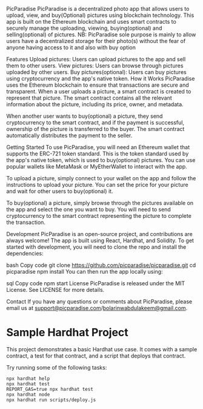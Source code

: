 PicParadise
PicParadise is a decentralized photo app that allows users to upload, view, and buy(Optional) pictures using blockchain technology. This app is built on the Ethereum blockchain and uses smart contracts to securely manage the uploading, viewing, buying(optional) and selling(optional) of pictures. NB: PicParadise sole purpose is mainly to allow users have a decentralized storage for their photo(s) without the fear of anyone having access to it and also with buy option

Features
Upload pictures: Users can upload pictures to the app and sell them to other users.
View pictures: Users can browse through pictures uploaded by other users.
Buy pictures(optional): Users can buy pictures using cryptocurrency and the app's native token.
How it Works
PicParadise uses the Ethereum blockchain to ensure that transactions are secure and transparent. When a user uploads a picture, a smart contract is created to represent that picture. The smart contract contains all the relevant information about the picture, including its price, owner, and metadata.

When another user wants to buy(optional) a picture, they send cryptocurrency to the smart contract, and if the payment is successful, ownership of the picture is transferred to the buyer. The smart contract automatically distributes the payment to the seller.

Getting Started
To use PicParadise, you will need an Ethereum wallet that supports the ERC-721 token standard. This is the token standard used by the app's native token, which is used to buy(optional) pictures. You can use popular wallets like MetaMask or MyEtherWallet to interact with the app.

To upload a picture, simply connect to your wallet on the app and follow the instructions to upload your picture. You can set the price for your picture and wait for other users to buy(optional) it.

To buy(optional) a picture, simply browse through the pictures available on the app and select the one you want to buy. You will need to send cryptocurrency to the smart contract representing the picture to complete the transaction.

Development
PicParadise is an open-source project, and contributions are always welcome! The app is built using React, Hardhat, and Solidity. To get started with development, you will need to clone the repo and install the dependencies:

bash
Copy code
git clone https://github.com/picparadise/picparadise.git
cd picparadise
npm install
You can then run the app locally using:

sql
Copy code
npm start
License
PicParadise is released under the MIT License. See LICENSE for more details.

Contact
If you have any questions or comments about PicParadise, please email us at support@picparadise.com/bolarinwabdulakeem@gmail.com.



# Sample Hardhat Project

This project demonstrates a basic Hardhat use case. It comes with a sample contract, a test for that contract, and a script that deploys that contract.

Try running some of the following tasks:

```shell
npx hardhat help
npx hardhat test
REPORT_GAS=true npx hardhat test
npx hardhat node
npx hardhat run scripts/deploy.js
```
